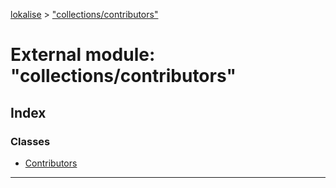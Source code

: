 [lokalise](../README.md) > ["collections/contributors"](../modules/_collections_contributors_.md)

# External module: "collections/contributors"

## Index

### Classes

* [Contributors](../classes/_collections_contributors_.contributors.md)

---

